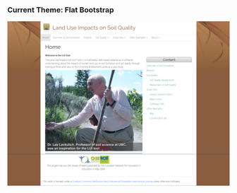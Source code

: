 ### Current Theme: Flat Bootstrap

![home page](https://github.com/UBC-LFS/soilweb/blob/main/Land-Use-Impacts-on-Soil-Quality/screenshots/2023-06-07_14-56-41.png)